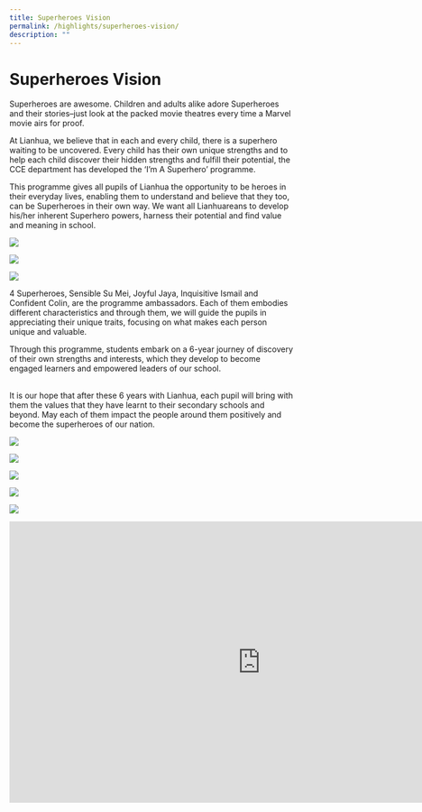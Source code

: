 ```yaml
---
title: Superheroes Vision
permalink: /highlights/superheroes-vision/
description: ""
---
```

# Superheroes Vision

Superheroes are awesome. Children and adults alike adore Superheroes and their stories–just look at the packed movie theatres every time a Marvel movie airs for proof.

  

At Lianhua, we believe that in each and every child, there is a superhero waiting to be uncovered. Every child has their own unique strengths and to help each child discover their hidden strengths and fulfill their potential, the CCE department has developed the ‘I’m A Superhero’ programme.

  

This programme gives all pupils of Lianhua the opportunity to be heroes in their everyday lives, enabling them to understand and believe that they too, can be Superheroes in their own way. We want all Lianhuareans to develop his/her inherent Superhero powers, harness their potential and find value and meaning in school.

![](/images/Highlights/Superheroes%20Vision/CHL21_03.jpg)

![](/images/Highlights/Superheroes%20Vision/CHL21_376.jpg)

![](/images/Highlights/Superheroes%20Vision/CHL21_393.jpg)


4 Superheroes, Sensible Su Mei, Joyful Jaya, Inquisitive Ismail and Confident Colin, are the programme ambassadors. Each of them embodies different characteristics and through them, we will guide the pupils in appreciating their unique traits, focusing on what makes each person unique and valuable.

  

Through this programme, students embark on a 6-year journey of discovery of their own strengths and interests, which they develop to become engaged learners and empowered leaders of our school.

   
It is our hope that after these 6 years with Lianhua, each pupil will bring with them the values that they have learnt to their secondary schools and beyond. May each of them impact the people around them positively and become the superheroes of our nation.

![](/images/Highlights/Superheroes%20Vision/4%20Superheroes.png)

![](/images/Highlights/Superheroes%20Vision/CNR69576.jpg)

![](/images/Highlights/Superheroes%20Vision/CNR69577.jpg)

![](/images/Highlights/Superheroes%20Vision/CNR69578.jpg)

![](/images/Highlights/Superheroes%20Vision/CNR69579.jpg)

<iframe width="889" height="499" src="https://www.youtube.com/embed/4ecRIXjUfNk" title="I’m a Superhero" frameborder="0" allow="accelerometer; autoplay; clipboard-write; encrypted-media; gyroscope; picture-in-picture" allowfullscreen></iframe>